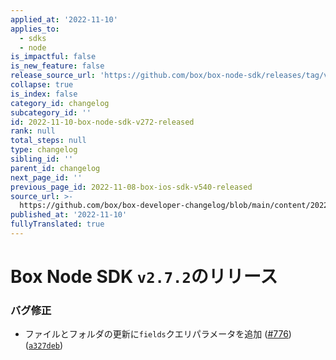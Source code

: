 ```yaml
---
applied_at: '2022-11-10'
applies_to:
  - sdks
  - node
is_impactful: false
is_new_feature: false
release_source_url: 'https://github.com/box/box-node-sdk/releases/tag/v2.7.2'
collapse: true
is_index: false
category_id: changelog
subcategory_id: ''
id: 2022-11-10-box-node-sdk-v272-released
rank: null
total_steps: null
type: changelog
sibling_id: ''
parent_id: changelog
next_page_id: ''
previous_page_id: 2022-11-08-box-ios-sdk-v540-released
source_url: >-
  https://github.com/box/box-developer-changelog/blob/main/content/2022/11-10-box-node-sdk-v272-released.md
published_at: '2022-11-10'
fullyTranslated: true
---
```

# Box Node SDK `v2.7.2`のリリース

### バグ修正

* ファイルとフォルダの更新に`fields`クエリパラメータを追加 ([#776][1]) ([`a327deb`][2])

[1]: https://github.com/box/box-node-sdk/issues/776

[2]: https://github.com/box/box-node-sdk/commit/a327debc83d98a4190a5a16cf848417ea5714db9
